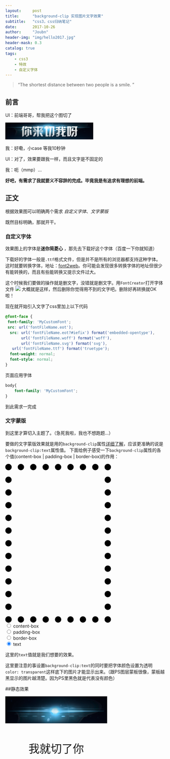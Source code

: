 ```yaml
---
layout:     post
title:      "background-clip 实现图片文字效果"
subtitle:   "css3，css归纳笔记"
date:       2017-10-26
author:     "Joubn"
header-img: "img/hello2017.jpg"
header-mask: 0.3
catalog: true
tags:
    - css3
    - 特效
    - 自定义字体
---
```


> “The shortest distance between two people is a smile. ”

## 前言

UI：前端哥哥，帮我把这个图切了

![](/img/in-post/background-clip/text.png)

我：好嘞，小case 等我10秒钟
    
UI：对了，效果要跟我一样，而且文字是不固定的

我：呃（mmp）...

**好吧，有需求了我就要义不容辞的完成。毕竟我是有追求有理想的前端。**

## 正文

根据效果图可以明确两个需求 *自定义字体*、*文字蒙版*

既然目标明确，那就开干。

### 自定义字体

效果图上的字体是**迷你简菱心** ，那先去下载好这个字体（百度一下你就知道）

下载好的字体一般是`.ttf`格式文件，但是并不是所有的浏览器都支持这种字体。这时就要转换字体，地址：[font2web](http://www.font2web.com/)。你可能会发现很多转换字体的地址但很少有能转换的，而且有些能转换又提示文件过大。 

这个时候我们要做的操作就是删文字，没错就是删文字。用`FontCreator`打开字体文件
![](/img/in-post/background-clip/font.png)
大概就是这样，然后删除你觉得用不到的文字吧。删除好再转换就OK啦！

现在就开始引入文字了css里加上以下代码
```css
@font-face {  
 font-family: 'MyCustomFont';  
 src: url('fontFileName.eot');
  src: url('fontFileName.eot?#iefix') format('embedded-opentype'),
       url('fontFileName.woff') format('woff'),
       url('fontFileName.svg') format('svg'),
   url('fontFileName.ttf') format('truetype');
  font-weight: normal;
  font-style: normal;
} 
```

页面应用字体
```css
body{
    font-family: 'MyCustomFont';
}
```

到此需求一完成



### 文字蒙版

到这里才算切入主题了。（急死我啦，我也不想跑题...）

要做的文字蒙版效果就是用的`background-clip`属性[详细了解](https://developer.mozilla.org/zh-CN/docs/Web/CSS/background-clip)，应该更准确的说是`background-clip:text`属性值。
下面给例子感受一下`background-clip`属性的各个值(content-box | padding-box | border-box)的作用：
<div>
<div id="demo" style="-webkit-background-clip: content-box;">美女</div>
<div id="dctrl2"> 
<input id="cb" type="radio" name="dctrl2" value="content-box"> 
<label for="cb">content-box</label> <br>
	<input id="pb" type="radio" name="dctrl2" value="padding-box">
	<label for="pb">padding-box</label>
	<br>
	<input id="bb" type="radio" name="dctrl2" value="border-box">
	<label for="bb">border-box</label>
<br>
	<input id="t" type="radio" name="dctrl2" value="text" checked="checked">
	<label for="t">text</label>
</div>
<script type="text/javascript">
    $('input[name="dctrl2"]').change(function(){
        $('#demo').css('-webkit-background-clip', $(this).val());
    });
</script>
<style>
#demo{
    border: 20px dotted #000;
    padding: 40px;
    display: inline-block;
    width: 214px;
    height: 380px;
    background: url(http://images.cnblogs.com/cnblogs_com/lvdabao/507840/o_Img347406026.jpg);
    font-size: 180px;
    line-height: 180px;
    font-weight: 900;
    color: transparent;
    font-family: '微软雅黑';
}

.list-name{
    width: 322px;
    height: 85px;
    margin:0 auto;
    background: url(../img/in-post/background-clip/goldlala.png) no-repeat;
    background-size: 100% 100%;
       -webkit-background-clip: text;
    color: transparent;
    font-family: 'MyCustomFont';

}
.list-name img{
    width: 322px;
      height: 85px;
     position: relative;
    display: inline-block;
    z-index: -1
}
.list-name .tit{
     width: 322px;
     height: 85px;
    font-size: 35px;
    text-align: center;
    line-height: 85px;

}

@font-face {  
 font-family: 'MyCustomFont';  
 src: url('../img/in-post/background-clip/lingxin.eot');
  src: url('../img/in-post/background-clip/lingxin.eot?#iefix') format('embedded-opentype'),
       url('../img/in-post/background-clip/lingxin.woff') format('woff'),
       url('../img/in-post/background-clip/lingxin.svg') format('svg'),
   url('../img/in-post/background-clip/lingxin.ttf') format('truetype');
  font-weight: normal;
  font-style: normal;
}  
</style>
</div>

这里的`text`值就是我们想要的效果。

这里要注意的事设置`background-clip:text`的同时要把字体颜色设置为透明`color: transparent`这样底下的图片才能显示出来。（跟PS图层蒙板很像，蒙板越黑显示的图片越清楚。因为PS里黑色就是代表没有颜色）

##静态效果
<div class="list-name">
    <img src="../img/in-post/background-clip/listbg.png">
    <p class="tit">我就切了你</p>
</div>
